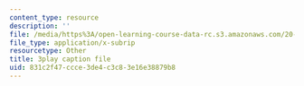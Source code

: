 ```yaml
---
content_type: resource
description: ''
file: /media/https%3A/open-learning-course-data-rc.s3.amazonaws.com/20-219-becoming-the-next-bill-nye-writing-and-hosting-the-educational-show-january-iap-2015/831c2f47ccce3de4c3c83e16e38879b8_W1TMyIn2SIg.srt
file_type: application/x-subrip
resourcetype: Other
title: 3play caption file
uid: 831c2f47-ccce-3de4-c3c8-3e16e38879b8
---
```

